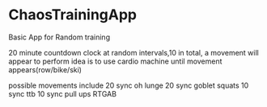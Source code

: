 # ChaosTrainingApp

Basic App for Random training

20 minute countdown clock
at random intervals,10 in total, a movement will appear to perform
idea is to use cardio machine until movement appears(row/bike/ski)

possible movements include
20 sync oh lunge
20 sync goblet squats
10 sync ttb
10 sync pull ups
RTGAB
